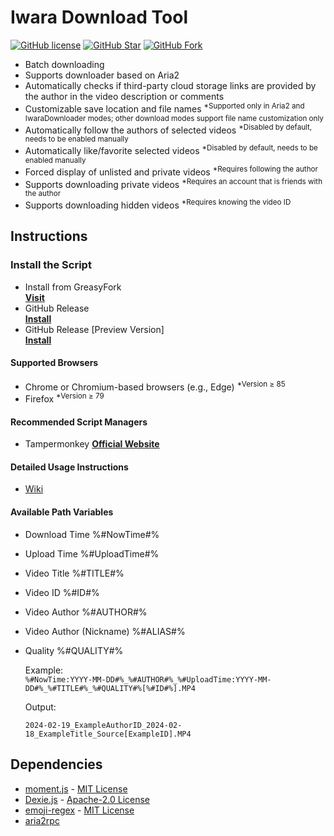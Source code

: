 # Iwara Download Tool

[![GitHub license](https://img.shields.io/github/license/dawn-lc/IwaraDownloadTool.svg?style=flat-square&color=4285dd&logo=github)](https://github.com/dawn-lc/IwaraDownloadTool/)
[![GitHub Star](https://img.shields.io/github/stars/dawn-lc/IwaraDownloadTool.svg?style=flat-square&label=Star&color=4285dd&logo=github)](https://github.com/dawn-lc/IwaraDownloadTool/)
[![GitHub Fork](https://img.shields.io/github/forks/dawn-lc/IwaraDownloadTool.svg?style=flat-square&label=Fork&color=4285dd&logo=github)](https://github.com/dawn-lc/IwaraDownloadTool/)

* Batch downloading
* Supports downloader based on Aria2
* Automatically checks if third-party cloud storage links are provided by the author in the video description or comments
* Customizable save location and file names <sup>*Supported only in Aria2 and IwaraDownloader modes; other download modes support file name customization only</sup>
* Automatically follow the authors of selected videos <sup>*Disabled by default, needs to be enabled manually</sup>
* Automatically like/favorite selected videos <sup>*Disabled by default, needs to be enabled manually</sup>
* Forced display of unlisted and private videos <sup>*Requires following the author</sup>
* Supports downloading private videos <sup>*Requires an account that is friends with the author</sup>
* Supports downloading hidden videos <sup>*Requires knowing the video ID</sup>

## Instructions

### Install the Script

* Install from GreasyFork   
 **[Visit](https://sleazyfork.org/scripts/422239)**
* GitHub Release  
 **[Install](https://github.com/dawn-lc/IwaraDownloadTool/releases/download/latest/IwaraDownloadTool.user.js)**
* GitHub Release [Preview Version]  
 **[Install](https://github.com/dawn-lc/IwaraDownloadTool/releases/download/preview/IwaraDownloadTool.user.js)**

#### Supported Browsers

* Chrome or Chromium-based browsers (e.g., Edge) <sup>*Version ≥ 85</sup>
* Firefox <sup>*Version ≥ 79</sup>

#### Recommended Script Managers

* Tampermonkey **[Official Website](https://www.tampermonkey.net/)**

#### Detailed Usage Instructions

* [Wiki](https://github.com/dawn-lc/IwaraDownloadTool/wiki)

#### Available Path Variables

* Download Time %#NowTime#%
* Upload Time %#UploadTime#%
* Video Title %#TITLE#%
* Video ID %#ID#%
* Video Author %#AUTHOR#%
* Video Author (Nickname) %#ALIAS#%
* Quality %#QUALITY#%

  Example:  
  `%#NowTime:YYYY-MM-DD#%_%#AUTHOR#%_%#UploadTime:YYYY-MM-DD#%_%#TITLE#%_%#QUALITY#%[%#ID#%].MP4`

  Output:

  `2024-02-19_ExampleAuthorID_2024-02-18_ExampleTitle_Source[ExampleID].MP4`

## Dependencies
- [moment.js](https://github.com/moment/moment/) - [MIT License](https://opensource.org/licenses/MIT)
- [Dexie.js](https://github.com/dexie/Dexie.js) - [Apache-2.0 License](https://opensource.org/license/apache-2-0)
- [emoji-regex](https://github.com/slevithan/emoji-regex-xs/) - [MIT License](https://opensource.org/licenses/MIT)
- [aria2rpc](https://github.com/pboymt/aria2rpc)